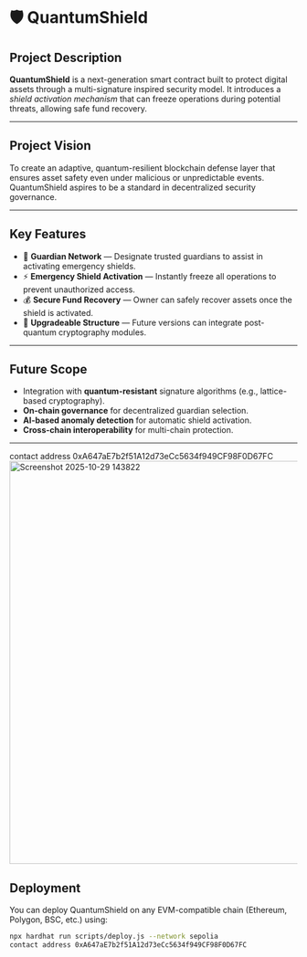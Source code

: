 # 🛡️ QuantumShield

## Project Description
**QuantumShield** is a next-generation smart contract built to protect digital assets through a multi-signature inspired security model. It introduces a *shield activation mechanism* that can freeze operations during potential threats, allowing safe fund recovery.

---

## Project Vision
To create an adaptive, quantum-resilient blockchain defense layer that ensures asset safety even under malicious or unpredictable events. QuantumShield aspires to be a standard in decentralized security governance.

---

## Key Features
- 🔐 **Guardian Network** — Designate trusted guardians to assist in activating emergency shields.  
- ⚡ **Emergency Shield Activation** — Instantly freeze all operations to prevent unauthorized access.  
- 💰 **Secure Fund Recovery** — Owner can safely recover assets once the shield is activated.  
- 🧩 **Upgradeable Structure** — Future versions can integrate post-quantum cryptography modules.  

---

## Future Scope
- Integration with **quantum-resistant** signature algorithms (e.g., lattice-based cryptography).  
- **On-chain governance** for decentralized guardian selection.  
- **AI-based anomaly detection** for automatic shield activation.  
- **Cross-chain interoperability** for multi-chain protection.

---
contact address 0xA647aE7b2f51A12d73eCc5634f949CF98F0D67FC
<img width="1182" height="706" alt="Screenshot 2025-10-29 143822" src="https://github.com/user-attachments/assets/cc2efc4e-5035-40ab-99c6-c9c92dd9e1c5" />


## Deployment
You can deploy QuantumShield on any EVM-compatible chain (Ethereum, Polygon, BSC, etc.) using:
```bash
npx hardhat run scripts/deploy.js --network sepolia
contact address 0xA647aE7b2f51A12d73eCc5634f949CF98F0D67FC



